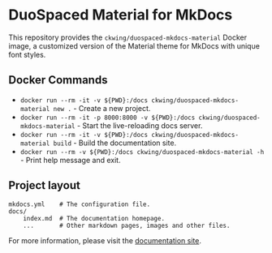 # DuoSpaced Material for MkDocs

This repository provides the `ckwing/duospaced-mkdocs-material` Docker image, a customized version of the Material theme for MkDocs with unique font styles.

## Docker Commands

- `docker run --rm -it -v ${PWD}:/docs ckwing/duospaced-mkdocs-material new .` - Create a new project.
- `docker run --rm -it -p 8000:8000 -v ${PWD}:/docs ckwing/duospaced-mkdocs-material` - Start the live-reloading docs server.
- `docker run --rm -it -v ${PWD}:/docs ckwing/duospaced-mkdocs-material build` - Build the documentation site.
- `docker run --rm -v ${PWD}:/docs ckwing/duospaced-mkdocs-material -h` - Print help message and exit.

## Project layout

    mkdocs.yml    # The configuration file.
    docs/
        index.md  # The documentation homepage.
        ...       # Other markdown pages, images and other files.

For more information, please visit the [documentation site](https://zhang-jia-rong.github.io/duospaced-mkdocs-material/).
